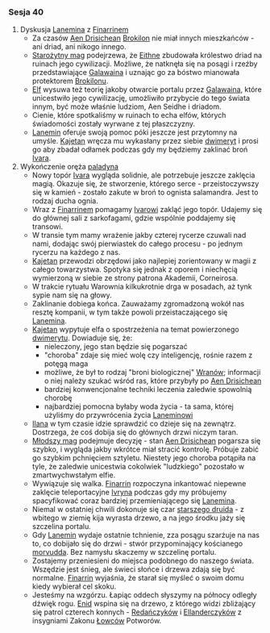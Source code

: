 ### Sesja 40
1. Dyskusja [Lanemina](#p_lanemin) z [Finarrinem](#p_druid_finarrin)
    - Za czasów [Aen Drisichean](#r_aen_drisichean) [Brokilon](#l_brokilon) nie miał innych mieszkańców - ani driad, ani nikogo innego.
    - [Starożytny mag](#p_lanemin) podejrzewa, że [Eithne](#p_eithne) zbudowała królestwo driad na ruinach jego cywilizacji. Możliwe, że natknęła się na posągi i rzeźby przedstawiające [Galawaina](#p_galawain) i uznając go za bóstwo mianowała protektorem [Brokilonu](#l_brokilon).
    - [Elf](#p_lanemin) wysuwa też teorię jakoby otwarcie portalu przez [Galawaina](#p_galawain), które unicestwiło jego cywilizację, umożliwiło przybycie do tego świata innym, być może właśnie ludziom, Aen Seidhe i driadom.
    - Cienie, które spotkaliśmy w ruinach to echa elfów, których świadomości zostały wyrwane z tej płaszczyzny.
    - [Lanemin](#p_lanemin) oferuje swoją pomoc póki jeszcze jest przytomny na umyśle. [Kajetan](#g_kajetan) wręcza mu wykasłany przez siebie [dwimeryt](#r_dwimeryt) i prosi go aby zbadał odłamek podczas gdy my będziemy zaklinać broń [Ivara](#p_ivar).
2. Wykończenie oręża [paladyna](#p_ivar)
    - Nowy topór [Ivara](#p_ivar) wygląda solidnie, ale potrzebuje jeszcze zaklęcia magią. Okazuje się, że stworzenie, którego serce - przeistoczywszy się w kamień - zostało zakute w broń to ognista salamandra. Jest to rodzaj ducha ognia.
    - Wraz z [Finarrinem](#p_druid_finarrin) pomagamy [Ivarowi](#p_ivar) zakląć jego topór. Udajemy się do głównej sali z sarkofagami, gdzie wspólnie poddajemy się transowi. 
    - W transie tym mamy wrażenie jakby czterej rycerze czuwali nad nami, dodając swój pierwiastek do całego procesu - po jednym rycerzu na każdego z nas.
    - [Kajetan](#g_kajetan) przewodzi obrzędowi jako najlepiej zorientowany w magii z całego towarzystwa. Spotyka się jednak z oporem i niechęcią wymierzoną w siebie ze strony patrona Akademii, Corneirosa.
    - W trakcie rytuału Warownia kilkukrotnie drga w posadach, aż tynk sypie nam się na głowy.
    - Zaklinanie dobiega końca. Zauważamy zgromadzoną wokół nas resztę kompanii, w tym także powoli przeistaczającego się [Lanemina](#p_lanemin).
    - [Kajetan](#g_kajetan) wypytuje elfa o spostrzeżenia na temat powierzonego [dwimerytu](#r_dwimeryt). Dowiaduje się, że:
        - nieleczony, jego stan będzie się pogarszać
        - "choroba" zdaje się mieć wolę czy inteligencję, rośnie razem z potęgą maga
        - możliwe, że był to rodzaj "broni biologicznej" [Wranów](#r_wran); informacji o niej należy szukać wśród ras, które przybyły po [Aen Drisichean](#r_aen_drisichean)
        - bardziej konwencjonalne techniki leczenia zaledwie spowolnią chorobę
        - najbardziej pomocna byłaby woda życia - ta sama, której użyliśmy do przywrócenia życia [Laneminowi](#p_lanemin)
    - [Ilana](#g_ilana) w tym czasie idzie sprawdzić co dzieje się na zewnątrz. Dostrzega, że coś dobija się do głównych drzwi niczym taran.
    - [Młodszy mag](#g_kajetan) podejmuje decyzję - stan [Aen Drisichean](#p_lanemin) pogarsza się szybko, i wygląda jakby wkrótce miał stracić kontrolę. Próbuje zabić go szybkim pchnięciem sztyletu. Niestety jego choroba potąpiła na tyle, że zaledwie unicestwia cokolwiek "ludzkiego" pozostało w zmartwychwstałym elfie.
    - Wywiązuje się walka. [Finarrin](#p_druid_finarrin) rozpoczyna inkantować niepewne zaklęcie teleportacyjne [Ivryna](#p_arcydruid_ivryn) podczas gdy my próbujemy spacyfikować coraz bardziej przemieniającego się [Lanemina](#p_lanemin).
    - Niemal w ostatniej chwili dokonuje się czar [starszego druida](#p_druid_finarrin) - z wbitego w ziemię kija wyrasta drzewo, a na jego środku jaży się szczelina portalu. 
    - Gdy [Lanemin](#p_lanemin) wydaje ostatnie tchnienie, zza posągu szarżuje na nas to, co dobijało się do drzwi - stwór przypominający kościanego [morvudda](#b_bizoktor). Bez namysłu skaczemy w szczelinę portalu.
    - Zostajemy przeniesieni do miejsca podobnego do naszego świata. Wszędzie jest śnieg, ale świeci słońce i drzewa zdają się być normalne. [Finarrin](#p_druid_finarrin) wyjaśnia, że starał się myśleć o swoim domu kiedy wybierał cel skoku.
    - Jesteśmy na wzgórzu. Łapiąc oddech słyszymy na północy odległy dźwięk rogu. [Enid](#p_enid) wspina się na drzewo, z którego widzi zbliżający się patrol czterech konnych - [Redańczyków](#l_redania) i [Ellanderczyków](#l_ellander) z insygniami Zakonu [Łowców](#r_lowca) Potworów.